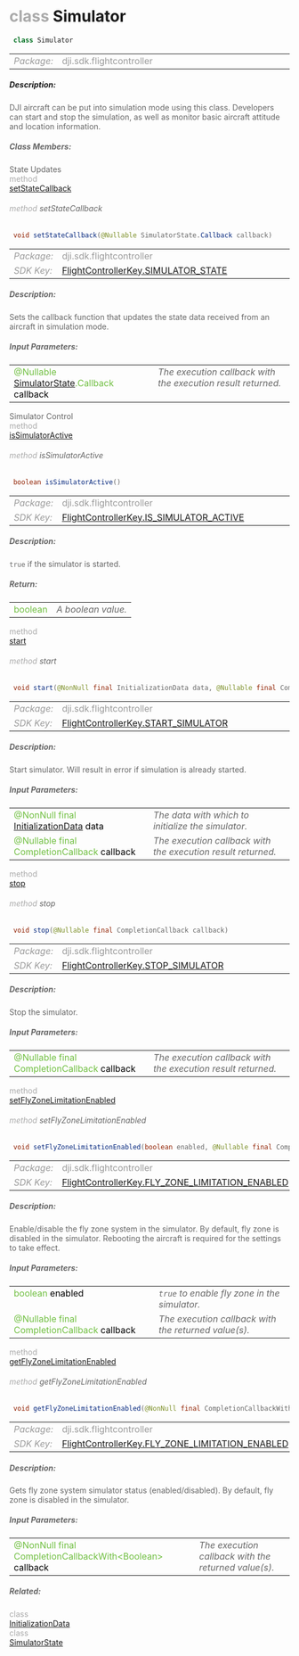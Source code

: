 <div class="article"><h1 ><font color="#AAA">class </font>Simulator</h1></div>

~~~java
 class Simulator 
~~~

<html><table class="table-supportedby"><tr valign="top"><td width=15%><font color="#999"><i>Package:</i></td><td width=85%><font color="#999">dji.sdk.flightcontroller</td></tr></table></html>



##### Description:



<font color="#666">DJI aircraft can be put into simulation mode using this class. Developers can start and stop the simulation, as well as monitor basic aircraft attitude and location information.



##### Class Members:

<div class="api-row" id="djisimulator_setupdatedsimulatorstatedatacallback"><div class="api-col left">State Updates</div><div class="api-col middle" style="color:#AAA">method</div><div class="api-col right"><a class="trigger" href="#djisimulator_setupdatedsimulatorstatedatacallback_inline">setStateCallback</a></div></div><div class="inline-doc" id="djisimulator_setupdatedsimulatorstatedatacallback_inline"

><div class="article"><h6 ><font color="#AAA">method </font>setStateCallback</h6></div>

~~~java
 void setStateCallback(@Nullable SimulatorState.Callback callback) 
~~~

<html><table class="table-supportedby"><tr valign="top"><td width=15%><font color="#999"><i>Package:</i></td><td width=85%><font color="#999">dji.sdk.flightcontroller</td></tr><tr valign="top"><td width=15%><font color="#999"><i>SDK Key:</i></td><td width=85%><font color="#999"><a href="/Components/KeyManager/DJIFlightControllerKey.html#flightcontrollerkey_simulator_state_key">FlightControllerKey.SIMULATOR_STATE</a></td></tr></table></html>



##### Description:



<font color="#666">Sets the callback function that updates the state data received from an aircraft in simulation mode.



##### Input Parameters:

<html><table class="table-inline-parameters"><tr valign="top"><td><font color="#70BF41">@Nullable <a href="/Components/Simulator/DJISimulator_DJISimulatorState.html#djisimulator_djisimulatorstate">SimulatorState</a>.Callback <font color="#000">callback</td><td><font color="#666"><i>The execution callback with the execution result returned.</i></td></tr></table></html></div>

<div class="api-row" id="djisimulator_issimulatorstarted"><div class="api-col left">Simulator Control</div><div class="api-col middle" style="color:#AAA">method</div><div class="api-col right"><a class="trigger" href="#djisimulator_issimulatorstarted_inline">isSimulatorActive</a></div></div><div class="inline-doc" id="djisimulator_issimulatorstarted_inline"

><div class="article"><h6 ><font color="#AAA">method </font>isSimulatorActive</h6></div>

~~~java
 boolean isSimulatorActive() 
~~~

<html><table class="table-supportedby"><tr valign="top"><td width=15%><font color="#999"><i>Package:</i></td><td width=85%><font color="#999">dji.sdk.flightcontroller</td></tr><tr valign="top"><td width=15%><font color="#999"><i>SDK Key:</i></td><td width=85%><font color="#999"><a href="/Components/KeyManager/DJIFlightControllerKey.html#flightcontrollerkey_is_simulator_active_key">FlightControllerKey.IS_SIMULATOR_ACTIVE</a></td></tr></table></html>



##### Description:



<font color="#666"><code>true</code> if the simulator is started.



##### Return:

<html><table class="table-inline-parameters"><tr valign="top"><td><font color="#70BF41">boolean</td><td><font color="#666"><i>A boolean value.</i></td></tr></table></html></div>

<div class="api-row" id="djisimulator_startsimulator"><div class="api-col left"></div><div class="api-col middle" style="color:#AAA">method</div><div class="api-col right"><a class="trigger" href="#djisimulator_startsimulator_inline">start</a></div></div><div class="inline-doc" id="djisimulator_startsimulator_inline"

><div class="article"><h6 ><font color="#AAA">method </font>start</h6></div>

~~~java
 void start(@NonNull final InitializationData data, @Nullable final CompletionCallback callback) 
~~~

<html><table class="table-supportedby"><tr valign="top"><td width=15%><font color="#999"><i>Package:</i></td><td width=85%><font color="#999">dji.sdk.flightcontroller</td></tr><tr valign="top"><td width=15%><font color="#999"><i>SDK Key:</i></td><td width=85%><font color="#999"><a href="/Components/KeyManager/DJIFlightControllerKey.html#flightcontrollerkey_start_simulator_key">FlightControllerKey.START_SIMULATOR</a></td></tr></table></html>



##### Description:



<font color="#666">Start simulator. Will result in error if simulation is already started.



##### Input Parameters:

<html><table class="table-inline-parameters"><tr valign="top"><td><font color="#70BF41">@NonNull final <a href="/Components/Simulator/DJISimulator_DJISimulatorInitializationData.html#djisimulator_djisimulatorinitializationdata">InitializationData</a> <font color="#000">data</td><td><font color="#666"><i>The data with which to initialize the simulator.</i></td></tr><tr valign="top"><td><font color="#70BF41">@Nullable final CompletionCallback <font color="#000">callback</td><td><font color="#666"><i>The execution callback with the execution result returned.</i></td></tr></table></html></div>

<div class="api-row" id="djisimulator_stopsimulator"><div class="api-col left"></div><div class="api-col middle" style="color:#AAA">method</div><div class="api-col right"><a class="trigger" href="#djisimulator_stopsimulator_inline">stop</a></div></div><div class="inline-doc" id="djisimulator_stopsimulator_inline"

><div class="article"><h6 ><font color="#AAA">method </font>stop</h6></div>

~~~java
 void stop(@Nullable final CompletionCallback callback) 
~~~

<html><table class="table-supportedby"><tr valign="top"><td width=15%><font color="#999"><i>Package:</i></td><td width=85%><font color="#999">dji.sdk.flightcontroller</td></tr><tr valign="top"><td width=15%><font color="#999"><i>SDK Key:</i></td><td width=85%><font color="#999"><a href="/Components/KeyManager/DJIFlightControllerKey.html#flightcontrollerkey_stop_simulator_key">FlightControllerKey.STOP_SIMULATOR</a></td></tr></table></html>



##### Description:



<font color="#666">Stop the simulator.



##### Input Parameters:

<html><table class="table-inline-parameters"><tr valign="top"><td><font color="#70BF41">@Nullable final CompletionCallback <font color="#000">callback</td><td><font color="#666"><i>The execution callback with the execution result returned.</i></td></tr></table></html></div>

<div class="api-row" id="djisimulator_setflyzoneenabled"><div class="api-col left"></div><div class="api-col middle" style="color:#AAA">method</div><div class="api-col right"><a class="trigger" href="#djisimulator_setflyzoneenabled_inline">setFlyZoneLimitationEnabled</a></div></div><div class="inline-doc" id="djisimulator_setflyzoneenabled_inline"

><div class="article"><h6 ><font color="#AAA">method </font>setFlyZoneLimitationEnabled</h6></div>

~~~java
 void setFlyZoneLimitationEnabled(boolean enabled, @Nullable final CompletionCallback callback) 
~~~

<html><table class="table-supportedby"><tr valign="top"><td width=15%><font color="#999"><i>Package:</i></td><td width=85%><font color="#999">dji.sdk.flightcontroller</td></tr><tr valign="top"><td width=15%><font color="#999"><i>SDK Key:</i></td><td width=85%><font color="#999"><a href="/Components/KeyManager/DJIFlightControllerKey.html#flightcontrollerkey_fly_zone_limitation_enabled_key">FlightControllerKey.FLY_ZONE_LIMITATION_ENABLED</a></td></tr></table></html>



##### Description:



<font color="#666">Enable/disable the fly zone system in the simulator. By default, fly zone is disabled in the simulator.  Rebooting the aircraft is required for the settings to take effect.



##### Input Parameters:

<html><table class="table-inline-parameters"><tr valign="top"><td><font color="#70BF41">boolean <font color="#000">enabled</td><td><font color="#666"><i><code>true</code> to enable fly zone in the simulator.</i></td></tr><tr valign="top"><td><font color="#70BF41">@Nullable final CompletionCallback <font color="#000">callback</td><td><font color="#666"><i>The execution callback with the returned value(s).</i></td></tr></table></html></div>

<div class="api-row" id="djisimulator_getflyzoneenabled"><div class="api-col left"></div><div class="api-col middle" style="color:#AAA">method</div><div class="api-col right"><a class="trigger" href="#djisimulator_getflyzoneenabled_inline">getFlyZoneLimitationEnabled</a></div></div><div class="inline-doc" id="djisimulator_getflyzoneenabled_inline"

><div class="article"><h6 ><font color="#AAA">method </font>getFlyZoneLimitationEnabled</h6></div>

~~~java
 void getFlyZoneLimitationEnabled(@NonNull final CompletionCallbackWith<Boolean> callback) 
~~~

<html><table class="table-supportedby"><tr valign="top"><td width=15%><font color="#999"><i>Package:</i></td><td width=85%><font color="#999">dji.sdk.flightcontroller</td></tr><tr valign="top"><td width=15%><font color="#999"><i>SDK Key:</i></td><td width=85%><font color="#999"><a href="/Components/KeyManager/DJIFlightControllerKey.html#flightcontrollerkey_fly_zone_limitation_enabled_key">FlightControllerKey.FLY_ZONE_LIMITATION_ENABLED</a></td></tr></table></html>



##### Description:



<font color="#666">Gets fly zone system simulator status (enabled/disabled). By default, fly zone is disabled in the simulator.



##### Input Parameters:

<html><table class="table-inline-parameters"><tr valign="top"><td><font color="#70BF41">@NonNull final CompletionCallbackWith&lt;Boolean&gt; <font color="#000">callback</td><td><font color="#666"><i>The execution callback with the returned value(s).</i></td></tr></table></html></div>



##### Related:

<div class="api-row" id="djisimulator_djisimulatorinitializationdata"><div class="api-col left"></div><div class="api-col middle" style="color:#AAA">class</div><div class="api-col right"><a href="/Components/Simulator/DJISimulator_DJISimulatorInitializationData.html">InitializationData</a></div></div><div class="api-row" id="djisimulator_djisimulatorstate"><div class="api-col left"></div><div class="api-col middle" style="color:#AAA">class</div><div class="api-col right"><a href="/Components/Simulator/DJISimulator_DJISimulatorState.html">SimulatorState</a></div></div>
